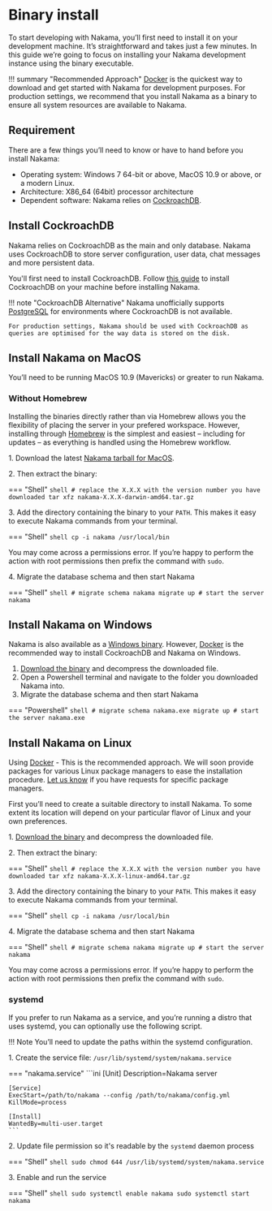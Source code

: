 # Binary install

To start developing with Nakama, you’ll first need to install it on your development machine. It’s straightforward and takes just a few minutes. In this guide we’re going to focus on installing your Nakama development instance using the binary executable.

!!! summary "Recommended Approach"
    [Docker](install-docker-quickstart.md) is the quickest way to download and get started with Nakama for development purposes. For production settings, we recommend that you install Nakama as a binary to ensure all system resources are available to Nakama.

## Requirement
There are a few things you’ll need to know or have to hand before you install Nakama:

- Operating system: Windows 7 64-bit or above, MacOS 10.9 or above, or a modern Linux.
- Architecture: X86_64 (64bit) processor architecture
- Dependent software: Nakama relies on [CockroachDB](https://cockroachlabs.com).

## Install CockroachDB

Nakama relies on CockroachDB as the main and only database. Nakama uses CockroachDB to store server configuration, user data, chat messages and more persistent data.

You'll first need to install CockroachDB. Follow [this guide](https://www.cockroachlabs.com/docs/stable/install-cockroachdb.html) to install CockroachDB on your machine before installing Nakama.

!!! note "CockroachDB Alternative"
    Nakama unofficially supports [PostgreSQL](https://www.postgresql.org/download/) for environments where CockroachDB is not available.

    For production settings, Nakama should be used with CockroachDB as queries are optimised for the way data is stored on the disk.

## Install Nakama on MacOS

You’ll need to be running MacOS 10.9 (Mavericks) or greater to run Nakama.

<!--
### Homebrew

Homebrew is a community-developed package manager for MacOS. If you’ve used `apt` or `yum` on Linux systems then you’ll find Homebrew to be familiar.

If this is your first time using Homebrew, take a look at [their website](http://brew.sh/) for installation instructions. Once you’ve installed Homebrew, follow the instructions below.

=== "Shell"
	```shell
	# run our brew recipe to download the Nakama code and build the binary
	brew install https://raw.githubusercontent.com/heroiclabs/nakama/master/install/local/nakama.rb
	```

Now you have Nakama running and you’re ready to start developing.
-->

### Without Homebrew

Installing the binaries directly rather than via Homebrew allows you the flexibility of placing the server in your prefered workspace. However, installing through [Homebrew](#homebrew) is the simplest and easiest – including for updates – as everything is handled using the Homebrew workflow.

1\. Download the latest [Nakama tarball for MacOS](https://github.com/heroiclabs/nakama/releases/latest).

2\. Then extract the binary:

=== "Shell"
	```shell
	# replace the X.X.X with the version number you have downloaded
	tar xfz nakama-X.X.X-darwin-amd64.tar.gz
	```

3\. Add the directory containing the binary to your `PATH`. This makes it easy to execute Nakama commands from your terminal.

=== "Shell"
	```shell
	cp -i nakama /usr/local/bin
	```

You may come across a permissions error. If you’re happy to perform the action with root permissions then prefix the command with `sudo`.

4\. Migrate the database schema and then start Nakama

=== "Shell"
	```shell
	# migrate schema
	nakama migrate up
	# start the server
	nakama
	```

## Install Nakama on Windows

Nakama is also available as a [Windows binary](https://github.com/heroiclabs/nakama/releases/latest). However, [Docker](install-docker-quickstart.md) is the recommended way to install CockroachDB and Nakama on Windows.

1. [Download the binary](https://github.com/heroiclabs/nakama/releases/latest) and decompress the downloaded file.
2. Open a Powershell terminal and navigate to the folder you downloaded Nakama into.
3. Migrate the database schema and then start Nakama

=== "Powershell"
	```shell
	# migrate schema
	nakama.exe migrate up
	# start the server
	nakama.exe
	```

## Install Nakama on Linux

Using [Docker](install-docker-quickstart.md) - This is the recommended approach. We will soon provide packages for various Linux package managers to ease the installation procedure. [Let us know](mailto:support@heroiclabs.com) if you have requests for specific package managers.

First you’ll need to create a suitable directory to install Nakama. To some extent its location will depend on your particular flavor of Linux and your own preferences.

1\. [Download the binary](https://github.com/heroiclabs/nakama/releases/latest) and decompress the downloaded file.

2\. Then extract the binary:

=== "Shell"
	```shell
	# replace the X.X.X with the version number you have downloaded
	tar xfz nakama-X.X.X-linux-amd64.tar.gz
	```

3\. Add the directory containing the binary to your `PATH`. This makes it easy to execute Nakama commands from your terminal.

=== "Shell"
	```shell
	cp -i nakama /usr/local/bin
	```

4\. Migrate the database schema and then start Nakama

=== "Shell"
	```shell
	# migrate schema
	nakama migrate up
	# start the server
	nakama
	```

You may come across a permissions error. If you’re happy to perform the action with root permissions then prefix the command with `sudo`.

### systemd

If you prefer to run Nakama as a service, and you’re running a distro that uses systemd, you can optionally use the following script.

!!! Note
    You’ll need to update the paths within the systemd configuration.

1\. Create the service file: `/usr/lib/systemd/system/nakama.service`

=== "nakama.service"
	```ini
	[Unit]
	Description=Nakama server
	
	[Service]
	ExecStart=/path/to/nakama --config /path/to/nakama/config.yml
	KillMode=process
	
	[Install]
	WantedBy=multi-user.target
	```

2\. Update file permission so it's readable by the `systemd` daemon process

=== "Shell"
	```shell
	sudo chmod 644 /usr/lib/systemd/system/nakama.service
	```

3\. Enable and run the service

=== "Shell"
	```shell
	sudo systemctl enable nakama
	sudo systemctl start nakama
	```


